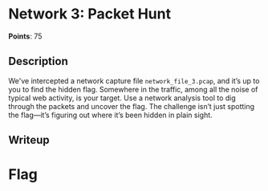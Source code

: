 # Network 3: Packet Hunt
**Points**: 75

## Description
We've intercepted a network capture file `network_file_3.pcap`, and it’s up to you to find the hidden flag. Somewhere in the traffic, among all the noise of typical web activity, is your target. Use a network analysis tool to dig through the packets and uncover the flag. The challenge isn’t just spotting the flag—it’s figuring out where it’s been hidden in plain sight.

## Writeup

# Flag
